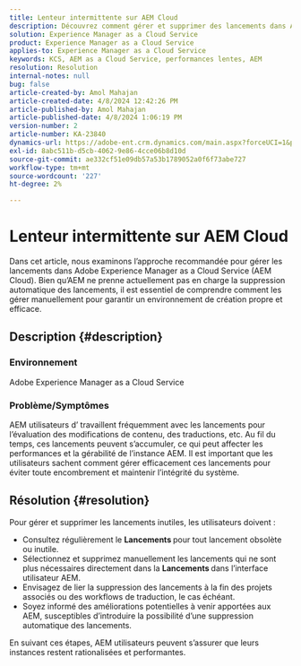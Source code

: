 ```yaml
---
title: Lenteur intermittente sur AEM Cloud
description: Découvrez comment gérer et supprimer des lancements dans Adobe Experience Manager pour maintenir les performances du système.
solution: Experience Manager as a Cloud Service
product: Experience Manager as a Cloud Service
applies-to: Experience Manager as a Cloud Service
keywords: KCS, AEM as a Cloud Service, performances lentes, AEM
resolution: Resolution
internal-notes: null
bug: false
article-created-by: Amol Mahajan
article-created-date: 4/8/2024 12:42:26 PM
article-published-by: Amol Mahajan
article-published-date: 4/8/2024 1:06:19 PM
version-number: 2
article-number: KA-23840
dynamics-url: https://adobe-ent.crm.dynamics.com/main.aspx?forceUCI=1&pagetype=entityrecord&etn=knowledgearticle&id=65e93f6f-a5f5-ee11-a1fd-6045bd04ed02
exl-id: 8abc511b-d5cb-4062-9e86-4cce06b8d10d
source-git-commit: ae332cf51e09db57a53b1789052a0f6f73abe727
workflow-type: tm+mt
source-wordcount: '227'
ht-degree: 2%

---
```


# Lenteur intermittente sur AEM Cloud


Dans cet article, nous examinons l’approche recommandée pour gérer les lancements dans Adobe Experience Manager as a Cloud Service (AEM Cloud). Bien qu’AEM ne prenne actuellement pas en charge la suppression automatique des lancements, il est essentiel de comprendre comment les gérer manuellement pour garantir un environnement de création propre et efficace.

## Description {#description}


### <b>Environnement</b>

Adobe Experience Manager as a Cloud Service



### <b>Problème/Symptômes</b>

AEM utilisateurs d’ travaillent fréquemment avec les lancements pour l’évaluation des modifications de contenu, des traductions, etc. Au fil du temps, ces lancements peuvent s’accumuler, ce qui peut affecter les performances et la gérabilité de l’instance AEM. Il est important que les utilisateurs sachent comment gérer efficacement ces lancements pour éviter toute encombrement et maintenir l’intégrité du système.








## Résolution {#resolution}


Pour gérer et supprimer les lancements inutiles, les utilisateurs doivent :

- Consultez régulièrement le <b>Lancements </b>pour tout lancement obsolète ou inutile.
- Sélectionnez et supprimez manuellement les lancements qui ne sont plus nécessaires directement dans la <b>Lancements </b>dans l’interface utilisateur AEM.
- Envisagez de lier la suppression des lancements à la fin des projets associés ou des workflows de traduction, le cas échéant.
- Soyez informé des améliorations potentielles à venir apportées aux AEM, susceptibles d’introduire la possibilité d’une suppression automatique des lancements.


En suivant ces étapes, AEM utilisateurs peuvent s’assurer que leurs instances restent rationalisées et performantes.
